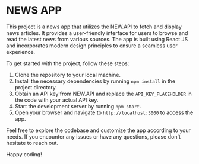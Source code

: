 # NEWS APP

This project is a news app that utilizes the NEW.API to fetch and display news articles. It provides a user-friendly interface for users to browse and read the latest news from various sources. The app is built using React JS and incorporates modern design principles to ensure a seamless user experience. 

To get started with the project, follow these steps:

1. Clone the repository to your local machine.
2. Install the necessary dependencies by running `npm install` in the project directory.
3. Obtain an API key from NEW.API and replace the `API_KEY_PLACEHOLDER` in the code with your actual API key.
4. Start the development server by running `npm start`.
5. Open your browser and navigate to `http://localhost:3000` to access the app.

Feel free to explore the codebase and customize the app according to your needs. If you encounter any issues or have any questions, please don't hesitate to reach out.

Happy coding!